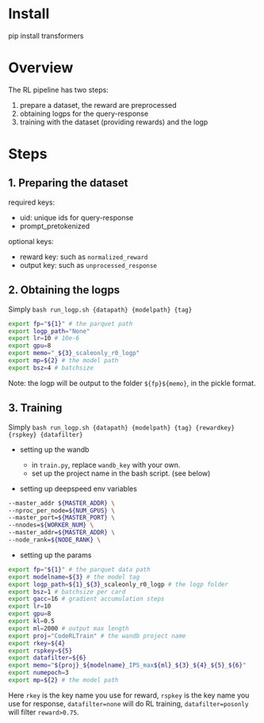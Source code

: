 # Install
pip install transformers

# Overview
The RL pipeline has two steps:
1. prepare a dataset, the reward are preprocessed 
2. obtaining logps for the query-response 
3. training with the dataset (providing rewards) and the logp

# Steps
## 1. Preparing the dataset
required keys:
- uid: unique ids for query-response 
- prompt_pretokenized

optional keys:
- reward key: such as `normalized_reward`
- output key: such as `unprocessed_response` 

## 2. Obtaining the logps
Simply `bash run_logp.sh {datapath} {modelpath} {tag}`

```bash
export fp="${1}" # the parquet path
export logp_path="None"
export lr=10 # 10e-6
export gpu=8
export memo="_${3}_scaleonly_r0_logp" 
export mp=${2} # the model path
export bsz=4 # batchsize
```

Note: the logp will be output to the folder `${fp}${memo}`, in the pickle format. 

## 3. Training 
Simply `bash run_logp.sh {datapath} {modelpath} {tag} {rewardkey} {rspkey} {datafilter}`

- setting up the wandb
    - in `train.py`, replace `wandb_key` with your own.
    - set up the project name in the bash script. (see below)

- setting up deepspeed env variables
```bash
--master_addr ${MASTER_ADDR} \
--nproc_per_node=${NUM_GPUS} \
--master_port=${MASTER_PORT} \
--nnodes=${WORKER_NUM} \
--master_addr=${MASTER_ADDR} \
--node_rank=${NODE_RANK} \
```

- setting up the params
```bash
export fp="${1}" # the parquet data path
export modelname=${3} # the model tag
export logp_path=${1}_${3}_scaleonly_r0_logp # the logp folder
export bsz=1 # batchsize per card
export gacc=16 # gradient accumulation steps
export lr=10
export gpu=8
export kl=0.5
export ml=2000 # output max length
export proj="CodeRLTrain" # the wandb project name
export rkey=${4}
export rspkey=${5}
export datafilter=${6}
export memo="${proj}_${modelname}_IPS_max${ml}_${3}_${4}_${5}_${6}"
export numepoch=3
export mp=${2} # the model path 
```

Here `rkey` is the key name you use for reward, `rspkey` is the key name you use for response, `datafilter=none` will do RL training, `datafilter=posonly` will filter `reward>0.75`. 